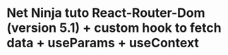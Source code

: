 <h1>Net Ninja tuto React-Router-Dom (version 5.1) + custom hook to fetch data + useParams + useContext</h1>